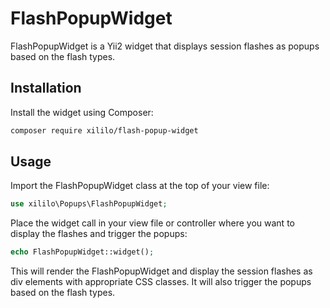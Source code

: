 # FlashPopupWidget

FlashPopupWidget is a Yii2 widget that displays session flashes as popups based on the flash types.

## Installation

Install the widget using Composer:

```bash
composer require xililo/flash-popup-widget
```
## Usage
Import the FlashPopupWidget class at the top of your view file:

```php
use xililo\Popups\FlashPopupWidget;
```
Place the widget call in your view file or controller where you want to display the flashes and trigger the popups:

```php
echo FlashPopupWidget::widget();
```
This will render the FlashPopupWidget and display the session flashes as div elements with appropriate CSS classes. It will also trigger the popups based on the flash types.
